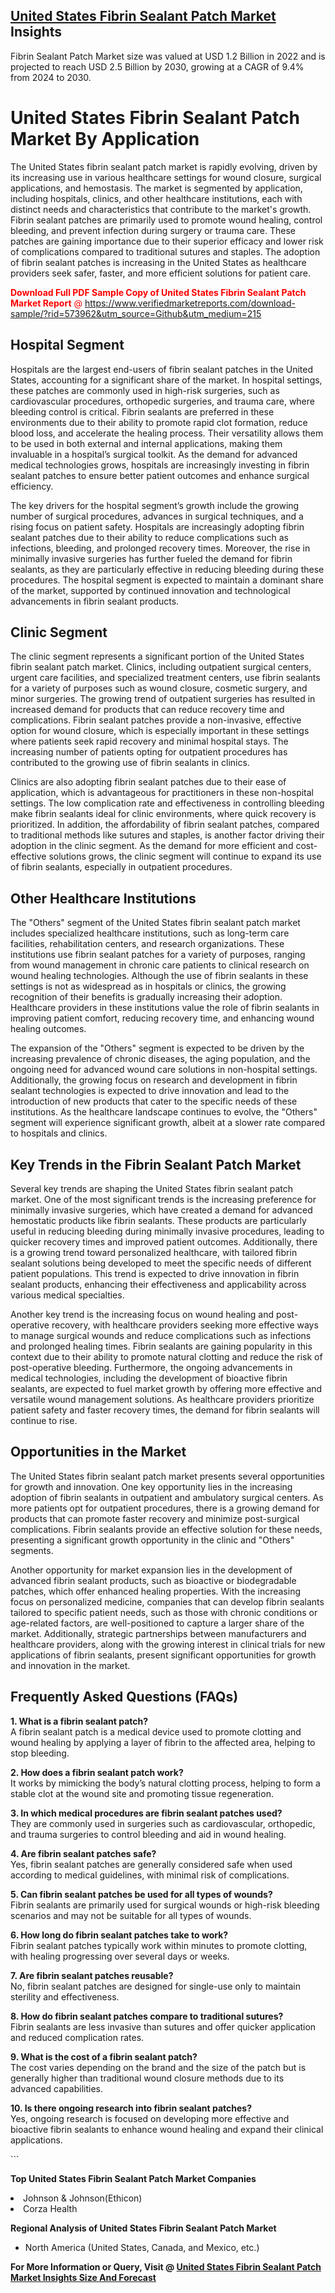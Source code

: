 <h2><a href="https://www.verifiedmarketreports.com/download-sample/?rid=573962&amp;utm_source=Github&amp;utm_medium=215" target="_blank">United States Fibrin Sealant Patch Market</a> Insights</h2><p>Fibrin Sealant Patch Market size was valued at USD 1.2 Billion in 2022 and is projected to reach USD 2.5 Billion by 2030, growing at a CAGR of 9.4% from 2024 to 2030.</p><p><h1>United States Fibrin Sealant Patch Market By Application</h1><p>The United States fibrin sealant patch market is rapidly evolving, driven by its increasing use in various healthcare settings for wound closure, surgical applications, and hemostasis. The market is segmented by application, including hospitals, clinics, and other healthcare institutions, each with distinct needs and characteristics that contribute to the market's growth. Fibrin sealant patches are primarily used to promote wound healing, control bleeding, and prevent infection during surgery or trauma care. These patches are gaining importance due to their superior efficacy and lower risk of complications compared to traditional sutures and staples. The adoption of fibrin sealant patches is increasing in the United States as healthcare providers seek safer, faster, and more efficient solutions for patient care.<p><p><span class=""><span style="color: #ff0000;"><strong>Download Full PDF Sample Copy of United States Fibrin Sealant Patch Market Report</strong> @ </span><a href="https://www.verifiedmarketreports.com/download-sample/?rid=573962&amp;utm_source=Github&amp;utm_medium=215" target="_blank">https://www.verifiedmarketreports.com/download-sample/?rid=573962&amp;utm_source=Github&amp;utm_medium=215</a></span></p></p><h2>Hospital Segment</h2><p>Hospitals are the largest end-users of fibrin sealant patches in the United States, accounting for a significant share of the market. In hospital settings, these patches are commonly used in high-risk surgeries, such as cardiovascular procedures, orthopedic surgeries, and trauma care, where bleeding control is critical. Fibrin sealants are preferred in these environments due to their ability to promote rapid clot formation, reduce blood loss, and accelerate the healing process. Their versatility allows them to be used in both external and internal applications, making them invaluable in a hospital’s surgical toolkit. As the demand for advanced medical technologies grows, hospitals are increasingly investing in fibrin sealant patches to ensure better patient outcomes and enhance surgical efficiency.<p>The key drivers for the hospital segment’s growth include the growing number of surgical procedures, advances in surgical techniques, and a rising focus on patient safety. Hospitals are increasingly adopting fibrin sealant patches due to their ability to reduce complications such as infections, bleeding, and prolonged recovery times. Moreover, the rise in minimally invasive surgeries has further fueled the demand for fibrin sealants, as they are particularly effective in reducing bleeding during these procedures. The hospital segment is expected to maintain a dominant share of the market, supported by continued innovation and technological advancements in fibrin sealant products.</p><h2>Clinic Segment</h2><p>The clinic segment represents a significant portion of the United States fibrin sealant patch market. Clinics, including outpatient surgical centers, urgent care facilities, and specialized treatment centers, use fibrin sealants for a variety of purposes such as wound closure, cosmetic surgery, and minor surgeries. The growing trend of outpatient surgeries has resulted in increased demand for products that can reduce recovery time and complications. Fibrin sealant patches provide a non-invasive, effective option for wound closure, which is especially important in these settings where patients seek rapid recovery and minimal hospital stays. The increasing number of patients opting for outpatient procedures has contributed to the growing use of fibrin sealants in clinics.<p>Clinics are also adopting fibrin sealant patches due to their ease of application, which is advantageous for practitioners in these non-hospital settings. The low complication rate and effectiveness in controlling bleeding make fibrin sealants ideal for clinic environments, where quick recovery is prioritized. In addition, the affordability of fibrin sealant patches, compared to traditional methods like sutures and staples, is another factor driving their adoption in the clinic segment. As the demand for more efficient and cost-effective solutions grows, the clinic segment will continue to expand its use of fibrin sealants, especially in outpatient procedures.</p><h2>Other Healthcare Institutions</h2><p>The "Others" segment of the United States fibrin sealant patch market includes specialized healthcare institutions, such as long-term care facilities, rehabilitation centers, and research organizations. These institutions use fibrin sealant patches for a variety of purposes, ranging from wound management in chronic care patients to clinical research on wound healing technologies. Although the use of fibrin sealants in these settings is not as widespread as in hospitals or clinics, the growing recognition of their benefits is gradually increasing their adoption. Healthcare providers in these institutions value the role of fibrin sealants in improving patient comfort, reducing recovery time, and enhancing wound healing outcomes.</p><p>The expansion of the "Others" segment is expected to be driven by the increasing prevalence of chronic diseases, the aging population, and the ongoing need for advanced wound care solutions in non-hospital settings. Additionally, the growing focus on research and development in fibrin sealant technologies is expected to drive innovation and lead to the introduction of new products that cater to the specific needs of these institutions. As the healthcare landscape continues to evolve, the "Others" segment will experience significant growth, albeit at a slower rate compared to hospitals and clinics.</p><h2>Key Trends in the Fibrin Sealant Patch Market</h2><p>Several key trends are shaping the United States fibrin sealant patch market. One of the most significant trends is the increasing preference for minimally invasive surgeries, which have created a demand for advanced hemostatic products like fibrin sealants. These products are particularly useful in reducing bleeding during minimally invasive procedures, leading to quicker recovery times and improved patient outcomes. Additionally, there is a growing trend toward personalized healthcare, with tailored fibrin sealant solutions being developed to meet the specific needs of different patient populations. This trend is expected to drive innovation in fibrin sealant products, enhancing their effectiveness and applicability across various medical specialties.</p><p>Another key trend is the increasing focus on wound healing and post-operative recovery, with healthcare providers seeking more effective ways to manage surgical wounds and reduce complications such as infections and prolonged healing times. Fibrin sealants are gaining popularity in this context due to their ability to promote natural clotting and reduce the risk of post-operative bleeding. Furthermore, the ongoing advancements in medical technologies, including the development of bioactive fibrin sealants, are expected to fuel market growth by offering more effective and versatile wound management solutions. As healthcare providers prioritize patient safety and faster recovery times, the demand for fibrin sealants will continue to rise.</p><h2>Opportunities in the Market</h2><p>The United States fibrin sealant patch market presents several opportunities for growth and innovation. One key opportunity lies in the increasing adoption of fibrin sealants in outpatient and ambulatory surgical centers. As more patients opt for outpatient procedures, there is a growing demand for products that can promote faster recovery and minimize post-surgical complications. Fibrin sealants provide an effective solution for these needs, presenting a significant growth opportunity in the clinic and "Others" segments.</p><p>Another opportunity for market expansion lies in the development of advanced fibrin sealant products, such as bioactive or biodegradable patches, which offer enhanced healing properties. With the increasing focus on personalized medicine, companies that can develop fibrin sealants tailored to specific patient needs, such as those with chronic conditions or age-related factors, are well-positioned to capture a larger share of the market. Additionally, strategic partnerships between manufacturers and healthcare providers, along with the growing interest in clinical trials for new applications of fibrin sealants, present significant opportunities for growth and innovation in the market.</p><h2>Frequently Asked Questions (FAQs)</h2><p><strong>1. What is a fibrin sealant patch?</strong><br> A fibrin sealant patch is a medical device used to promote clotting and wound healing by applying a layer of fibrin to the affected area, helping to stop bleeding.</p><p><strong>2. How does a fibrin sealant patch work?</strong><br> It works by mimicking the body’s natural clotting process, helping to form a stable clot at the wound site and promoting tissue regeneration.</p><p><strong>3. In which medical procedures are fibrin sealant patches used?</strong><br> They are commonly used in surgeries such as cardiovascular, orthopedic, and trauma surgeries to control bleeding and aid in wound healing.</p><p><strong>4. Are fibrin sealant patches safe?</strong><br> Yes, fibrin sealant patches are generally considered safe when used according to medical guidelines, with minimal risk of complications.</p><p><strong>5. Can fibrin sealant patches be used for all types of wounds?</strong><br> Fibrin sealants are primarily used for surgical wounds or high-risk bleeding scenarios and may not be suitable for all types of wounds.</p><p><strong>6. How long do fibrin sealant patches take to work?</strong><br> Fibrin sealant patches typically work within minutes to promote clotting, with healing progressing over several days or weeks.</p><p><strong>7. Are fibrin sealant patches reusable?</strong><br> No, fibrin sealant patches are designed for single-use only to maintain sterility and effectiveness.</p><p><strong>8. How do fibrin sealant patches compare to traditional sutures?</strong><br> Fibrin sealants are less invasive than sutures and offer quicker application and reduced complication rates.</p><p><strong>9. What is the cost of a fibrin sealant patch?</strong><br> The cost varies depending on the brand and the size of the patch but is generally higher than traditional wound closure methods due to its advanced capabilities.</p><p><strong>10. Is there ongoing research into fibrin sealant patches?</strong><br> Yes, ongoing research is focused on developing more effective and bioactive fibrin sealants to enhance wound healing and expand their clinical applications.</p>```</p><p><strong>Top United States Fibrin Sealant Patch Market Companies</strong></p><div data-test-id=""><p><li>Johnson & Johnson(Ethicon)</li><li> Corza Health</li></p><div><strong>Regional Analysis of&nbsp;United States Fibrin Sealant Patch Market</strong></div><ul><li dir="ltr"><p dir="ltr">North America&nbsp;(United States, Canada, and Mexico, etc.)</p></li></ul><p><strong>For More Information or Query, Visit @&nbsp;</strong><strong><a href="https://www.verifiedmarketreports.com/product/fibrin-sealant-patch-market/?utm_source=Github&amp;utm_medium=215" target="_blank">United States Fibrin Sealant Patch Market Insights Size And Forecast</a></strong></p></div>

